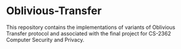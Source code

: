 # Oblivious-Transfer
This repository contains the implementations of variants of Oblivious Transfer protocol and associated with the final project for CS-2362 Computer Security and Privacy.  
